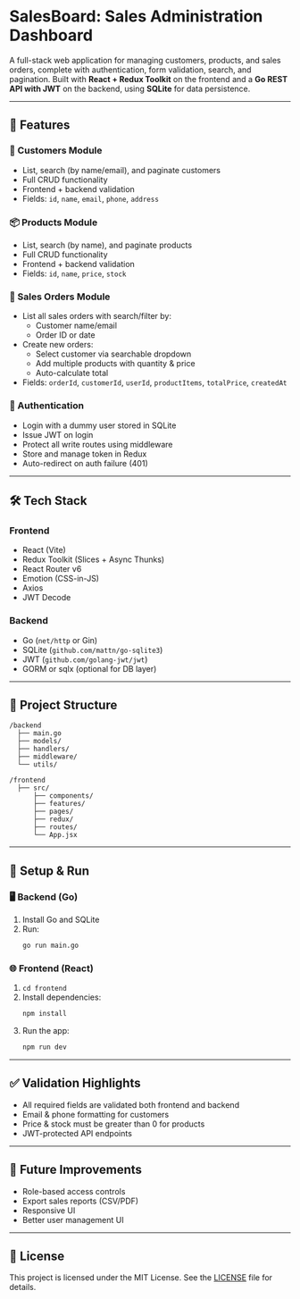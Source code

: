 # SalesBoard: Sales Administration Dashboard

A full-stack web application for managing customers, products, and sales orders, complete with authentication, form validation, search, and pagination. Built with **React + Redux Toolkit** on the frontend and a **Go REST API with JWT** on the backend, using **SQLite** for data persistence.

---

## 🚀 Features

### 🧑 Customers Module
- List, search (by name/email), and paginate customers
- Full CRUD functionality
- Frontend + backend validation
- Fields: `id`, `name`, `email`, `phone`, `address`

### 📦 Products Module
- List, search (by name), and paginate products
- Full CRUD functionality
- Frontend + backend validation
- Fields: `id`, `name`, `price`, `stock`

### 🧾 Sales Orders Module
- List all sales orders with search/filter by:
  - Customer name/email
  - Order ID or date
- Create new orders:
  - Select customer via searchable dropdown
  - Add multiple products with quantity & price
  - Auto-calculate total
- Fields: `orderId`, `customerId`, `userId`, `productItems`, `totalPrice`, `createdAt`

### 🔐 Authentication
- Login with a dummy user stored in SQLite
- Issue JWT on login
- Protect all write routes using middleware
- Store and manage token in Redux
- Auto-redirect on auth failure (401)

---

## 🛠️ Tech Stack

### Frontend
- React (Vite)
- Redux Toolkit (Slices + Async Thunks)
- React Router v6
- Emotion (CSS-in-JS)
- Axios
- JWT Decode

### Backend
- Go (`net/http` or Gin)
- SQLite (`github.com/mattn/go-sqlite3`)
- JWT (`github.com/golang-jwt/jwt`)
- GORM or sqlx (optional for DB layer)

---

## 📂 Project Structure

```
/backend
  ├── main.go
  ├── models/
  ├── handlers/
  ├── middleware/
  └── utils/
  
/frontend
  ├── src/
      ├── components/
      ├── features/
      ├── pages/
      ├── redux/
      ├── routes/
      └── App.jsx
```

---

## 🧪 Setup & Run

### 🖥️ Backend (Go)
1. Install Go and SQLite
2. Run:
   ```bash
   go run main.go
   ```

### 🌐 Frontend (React)
1. `cd frontend`
2. Install dependencies:
   ```bash
   npm install
   ```
3. Run the app:
   ```bash
   npm run dev
   ```

---

## ✅ Validation Highlights

- All required fields are validated both frontend and backend
- Email & phone formatting for customers
- Price & stock must be greater than 0 for products
- JWT-protected API endpoints

---

## 📌 Future Improvements

- Role-based access controls
- Export sales reports (CSV/PDF)
- Responsive UI
- Better user management UI

---

## 📝 License

This project is licensed under the MIT License. See the [LICENSE](LICENSE) file for details.
